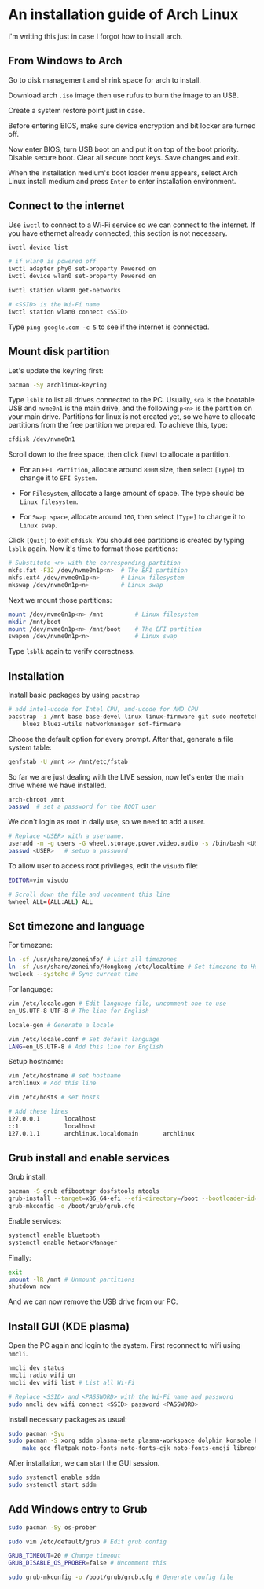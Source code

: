 # An installation guide of Arch Linux 

I'm writing this just in case I forgot how to install arch.

## From Windows to Arch

Go to disk management and shrink space for arch to install.

Download arch `.iso` image then use rufus to burn the image to an USB.

Create a system restore point just in case.

Before entering BIOS, make sure device encryption and bit locker are turned off.

Now enter BIOS, turn USB boot on and put it on top of the boot priority.
Disable secure boot. Clear all secure boot keys. Save changes and exit.

When the installation medium's boot loader menu appears,
select Arch Linux install medium and press `Enter` to enter installation environment.

## Connect to the internet

Use `iwctl` to connect to a Wi-Fi service so we can connect to the internet.
If you have ethernet already connected, this section is not necessary.

```bash
iwctl device list

# if wlan0 is powered off
iwctl adapter phy0 set-property Powered on
iwctl device wlan0 set-property Powered on

iwctl station wlan0 get-networks

# <SSID> is the Wi-Fi name
iwctl station wlan0 connect <SSID>
```

Type `ping google.com -c 5` to see if the internet is connected.

## Mount disk partition

Let's update the keyring first:

```bash
pacman -Sy archlinux-keyring
```

Type `lsblk` to list all drives connected to the PC.
Usually, `sda` is the bootable USB and `nvme0n1` is the main drive,
and the following `p<n>` is the partition on your main drive.
Partitions for linux is not created yet,
so we have to allocate partitions from the free partition we prepared. To achieve this, type:

```bash
cfdisk /dev/nvme0n1
```

Scroll down to the free space, then click `[New]` to allocate a partition.

- For an `EFI Partition`, allocate around `800M` size, then select `[Type]` to change it to `EFI System`.

- For `Filesystem`, allocate a large amount of space. The type should be `Linux filesystem`.

- For `Swap space`, allocate around `16G`, then select `[Type]` to change it to `Linux swap`.

Click `[Quit]` to exit `cfdisk`. You should see partitions is created by typing `lsblk` again.
Now it's time to format those partitions:

```bash
# Substitute <n> with the corresponding partition
mkfs.fat -F32 /dev/nvme0n1p<n>  # The EFI partition
mkfs.ext4 /dev/nvme0n1p<n>      # Linux filesystem
mkswap /dev/nvme0n1p<n>         # Linux swap
```

Next we mount those partitions:

```bash
mount /dev/nvme0n1p<n> /mnt         # Linux filesystem
mkdir /mnt/boot
mount /dev/nvme0n1p<n> /mnt/boot    # The EFI partition
swapon /dev/nvme0n1p<n>             # Linux swap
```

Type `lsblk` again to verify correctness.

## Installation

Install basic packages by using `pacstrap`

```bash
# add intel-ucode for Intel CPU, amd-ucode for AMD CPU
pacstrap -i /mnt base base-devel linux linux-firmware git sudo neofetch htop nano vim 
    bluez bluez-utils networkmanager sof-firmware
```

Choose the default option for every prompt. After that, generate a file system table:

```bash
genfstab -U /mnt >> /mnt/etc/fstab
```

So far we are just dealing with the LIVE session,
now let's enter the main drive where we have installed.

```bash
arch-chroot /mnt
passwd  # set a password for the ROOT user
```

We don't login as root in daily use, so we need to add a user.

```bash
# Replace <USER> with a username.
useradd -m -g users -G wheel,storage,power,video,audio -s /bin/bash <USER>
passwd <USER>   # setup a password
```

To allow user to access root privileges, edit the `visudo` file:

```bash
EDITOR=vim visudo

# Scroll down the file and uncomment this line
%wheel ALL=(ALL:ALL) ALL
```

## Set timezone and language

For timezone:

```bash
ln -sf /usr/share/zoneinfo/ # List all timezones
ln -sf /usr/share/zoneinfo/Hongkong /etc/localtime # Set timezone to Hong Kong
hwclock --systohc # Sync current time
```

For language:

```bash
vim /etc/locale.gen # Edit language file, uncomment one to use
en_US.UTF-8 UTF-8 # The line for English

locale-gen # Generate a locale

vim /etc/locale.conf # Set default language
LANG=en_US.UTF-8 # Add this line for English
```

Setup hostname:

```bash
vim /etc/hostname # set hostname
archlinux # Add this line

vim /etc/hosts # set hosts

# Add these lines
127.0.0.1       localhost
::1             localhost
127.0.1.1       archlinux.localdomain       archlinux
```

## Grub install and enable services

Grub install:

```bash
pacman -S grub efibootmgr dosfstools mtools
grub-install --target=x86_64-efi --efi-directory=/boot --bootloader-id=GRUB
grub-mkconfig -o /boot/grub/grub.cfg
```

Enable services:

```bash
systemctl enable bluetooth
systemctl enable NetworkManager
```

Finally:

```bash
exit
umount -lR /mnt # Unmount partitions
shutdown now
```

And we can now remove the USB drive from our PC.

## Install GUI (KDE plasma)

Open the PC again and login to the system. First reconnect to wifi using `nmcli`.

```bash
nmcli dev status
nmcli radio wifi on
nmcli dev wifi list # List all Wi-Fi

# Replace <SSID> and <PASSWORD> with the Wi-Fi name and password
sudo nmcli dev wifi connect <SSID> password <PASSWORD> 
```

Install necessary packages as usual:

```bash
sudo pacman -Syu
sudo pacman -S xorg sddm plasma-meta plasma-workspace dolphin konsole kwrite firefox clang cmake
    make gcc flatpak noto-fonts noto-fonts-cjk noto-fonts-emoji libreoffice-fresh
```

After installation, we can start the GUI session.

```bash
sudo systemctl enable sddm
sudo systemctl start sddm
```

## Add Windows entry to Grub

```bash
sudo pacman -Sy os-prober

sudo vim /etc/default/grub # Edit grub config

GRUB_TIMEOUT=20 # Change timeout
GRUB_DISABLE_OS_PROBER=false # Uncomment this

sudo grub-mkconfig -o /boot/grub/grub.cfg # Generate config file
```
